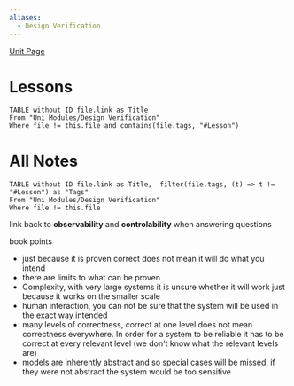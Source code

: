 ```yaml
---
aliases:
  - Design Verification
---
```


[Unit Page](https://uobdv.github.io/Design-Verification/)
# Lessons
```dataview
TABLE without ID file.link as Title
From "Uni Modules/Design Verification"
Where file != this.file and contains(file.tags, "#Lesson")
```

# All Notes
```dataview
TABLE without ID file.link as Title,  filter(file.tags, (t) => t != "#Lesson") as "Tags"
From "Uni Modules/Design Verification"
Where file != this.file
```

link back to **observability** and **controlability** when answering questions




book points
- just because it is proven correct does not mean it will do what you intend 
- there are limits to what can be proven
- Complexity, with very large systems it is unsure whether it will work just because it works on the smaller scale
- human interaction, you can not be sure that the system will be used in the exact way intended
- many levels of correctness, correct at one level does not mean correctness everywhere. In order for a system to be reliable it has to be correct at every relevant level (we don't know what the relevant levels are)
- models are inherently abstract and so special cases will be missed, if they were not abstract the system would be too sensitive